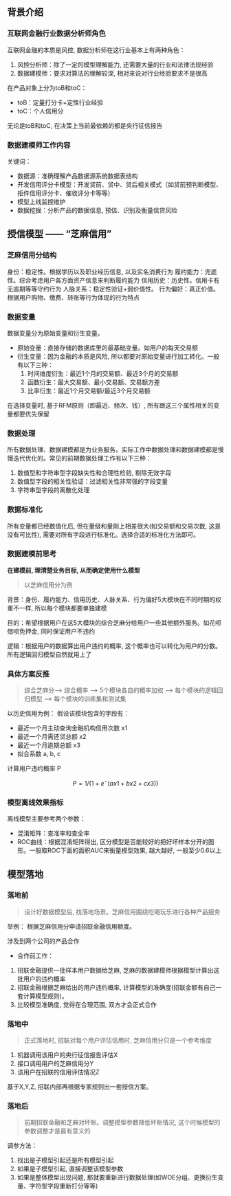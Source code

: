 ## 背景介绍

### 互联网金融行业数据分析师角色
互联网金融的本质是风控, 数据分析师在这行业基本上有两种角色：
1. 风控分析师：除了一定的模型理解能力, 还需要大量的行业和法律法规经验
2. 数据建模师：要求对算法的理解较深, 相对来说对行业经验要求不是很高

在产品对象上分为toB和toC：
- toB：定量打分卡+定性行业经验
- toC：个人信用分

无论是toB和toC, 在决策上当前最依赖的都是央行征信报告

### 数据建模师工作内容
关键词：
- 数据源：准确理解产品数据源系统数据表结构
- 开发信用评分卡模型：开发贷前、贷中、贷后相关模式（如贷前预判断模型、拒件信用评分卡、催收评分卡等等）
- 模型上线监控维护
- 数据挖掘：分析产品的数据信息, 预估、识别及衡量信贷风险

## 授信模型 —— “芝麻信用”

### 芝麻信用分结构
身份：稳定性。根据学历以及职业经历信息, 以及实名消费行为
履约能力：兜底性。综合考虑用户各方面资产信息来判断履约能力
信用历史：历史性。信用卡有无逾期等等守约行为
人脉关系：稳定性验证+弱价值性。
行为偏好：真正价值。根据用户购物、缴费、转账等行为体现的行为特点

### 数据变量

数据变量分为原始变量和衍生变量。
- 原始变量：直接存储的数据库里的最基础变量。如用户的每天交易额
- 衍生变量：因为金融的本质是风险, 所以都要对原始变量进行加工转化。一般有以下三种：
    1. 时间维度衍生：最近1个月的交易额、最近3个月的交易额
    2. 函数衍生：最大交易额、最小交易额、交易额方差
    3. 比率衍生：最近1个月交易额/最近3个月交易额

在选择变量时, 基于RFM原则（即最近、频次、钱）, 所有跟这三个属性相关的变量都要优先保留

### 数据处理
所有数据处理、数据建模都是为业务服务。实际工作中数据处理和数据建模都是慢慢迭代优化的。常见的前期数据处理工作有以下三种：
1. 数值型和字符串型字段缺失性和合理性检验, 剔除无效字段
2. 数值型字段的相关性验证：过滤相关性非常强的字段变量
3. 字符串型字段的离散化处理

### 数据标准化
所有变量都已经数值化后, 但在量级和量刚上相差很大(如交易额和交易次数, 这是没有可比性), 需要对所有字段进行标准化。选择合适的标准化方法即可。

### 数据建模前思考
**在建模前, 理清楚业务目标, 从而确定使用什么模型**

> 以芝麻信用分为例

背景：身份、履约能力、信用历史、人脉关系、行为偏好5大模块在不同时期的权重不一样, 所以每个模块都要单独建模

目的：希望根据用户在这5大模块的综合芝麻分给用户一些其他额外服务。如花呗借呗免押金, 同时保证用户不违约

逻辑：根据用户的数据算出用户违约的概率, 这个概率也可以转化为用户的分数。所有逻辑回归模型自然就用上了

### 具体方案反推
> 综合芝麻分--> 综合概率 --> 5个模块各自的概率加权 --> 每个模块的逻辑回归模型 --> 每个模块的训练集和测试集

以历史信用为例：
假设该模块包含的字段有：
- 最近一个月主动查询金融机构信用次数 x1
- 最近一个月需还贷总额 x2
- 最近一个月逾期总额 x3
- 拟合系数 a, b, c

计算用户违约概率 P

```math
P = 1 / (1 + e^-(ax1+bx2+cx3) )
```

### 模型离线效果指标

离线模型主要参考两个参数：
- 混淆矩阵：查准率和查全率
- ROC曲线：根据混淆矩阵得出, 区分模型是否能较好的把好坏样本分开的图形。一般取ROC下面的面积AUC来衡量模型效果, 越大越好, 一般至少0.6以上



## 模型落地

### 落地前
> 设计好数据模型后, 找落地场景。芝麻信用围绕吃喝玩乐进行各种产品服务

举例：
根据芝麻信用分申请招联金融信用额度。

涉及到两个公司的产品合作

- 合作前工作：
1. 招联金融提供一批样本用户数据给芝麻, 芝麻的数据建模师根据模型计算出这批用户的违约概率
2. 招联金融根据芝麻给出的用户违约概率, 计算模型的准确度(招联金额有自己一套计算模型规则)。
3. 比较模型准确度, 觉得在合理范围, 双方才会正式合作

### 落地中
> 正式落地时, 招联对每个用户评估信用时, 芝麻信用分只是一个参考维度

1. 机器调用该用户的央行征信报告评估X
2. 接口调用用户的芝麻信用分Y
3. 该用户在招联的信用评估情况Z

基于X,Y,Z, 招联内部再根据专家规则出一套授信方案。

### 落地后
> 前期招联金融和芝麻对坏账。调整模型参数降低坏账情况, 这个时候模型的参数调整才是最有意义的

调参方法：
1. 找出是子模型引起还是所有模型引起
2. 如果是子模型引起, 直接调整该模型参数
3. 如果是整体模型出现问题, 那就要重新进行数据处理(如WOE分组、更换衍生变量、字符型字段重新打分等等)


